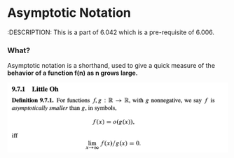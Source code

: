 # Asymptotic Notation
:DESCRIPTION: This is a part of 6.042 which is a pre-requisite of 6.006.

### What? 
Asymptotic notation is a shorthand, used to give a quick measure of the **behavior of a function f(n) as n grows large.**

![Little Oh](<Screenshot 2024-03-23 at 6.13.36 PM-1.png>)

